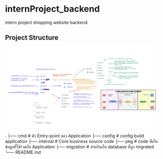 # internProject_backend
intern project shopping website backend

## Project Structure

![alt text](image.png)

.
├── cmd                     # ตัว Entry-point ของ Application 
├── config                  # config build application
├── internal                # Core business source code
├── pkg                     # code ที่เก็บข้อมูลที่ใช้ร่วมกับ Application
├── migration               # สำหรับเก็บ database ที่ถูก migrated
└── README.md

